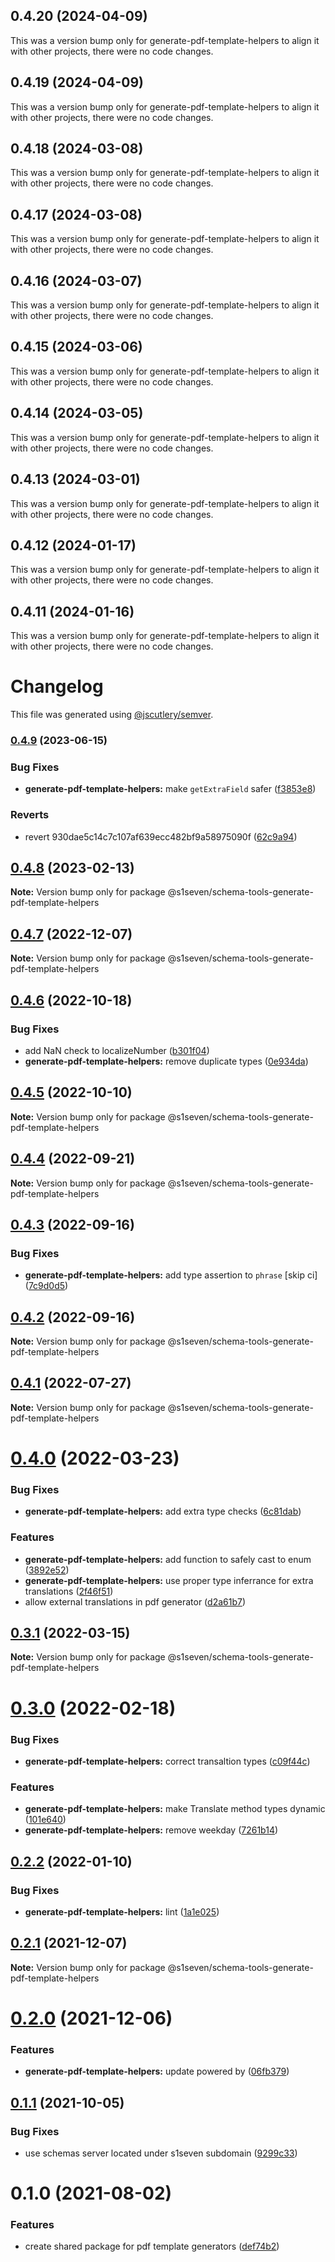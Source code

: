 ## 0.4.20 (2024-04-09)

This was a version bump only for generate-pdf-template-helpers to align it with other projects, there were no code changes.

## 0.4.19 (2024-04-09)

This was a version bump only for generate-pdf-template-helpers to align it with other projects, there were no code changes.

## 0.4.18 (2024-03-08)

This was a version bump only for generate-pdf-template-helpers to align it with other projects, there were no code changes.

## 0.4.17 (2024-03-08)

This was a version bump only for generate-pdf-template-helpers to align it with other projects, there were no code changes.

## 0.4.16 (2024-03-07)

This was a version bump only for generate-pdf-template-helpers to align it with other projects, there were no code changes.

## 0.4.15 (2024-03-06)

This was a version bump only for generate-pdf-template-helpers to align it with other projects, there were no code changes.

## 0.4.14 (2024-03-05)

This was a version bump only for generate-pdf-template-helpers to align it with other projects, there were no code changes.

## 0.4.13 (2024-03-01)

This was a version bump only for generate-pdf-template-helpers to align it with other projects, there were no code changes.

## 0.4.12 (2024-01-17)

This was a version bump only for generate-pdf-template-helpers to align it with other projects, there were no code changes.

## 0.4.11 (2024-01-16)

This was a version bump only for generate-pdf-template-helpers to align it with other projects, there were no code changes.

# Changelog

This file was generated using [@jscutlery/semver](https://github.com/jscutlery/semver).

### [0.4.9](https://github.com/s1seven/schema-tools/compare/@s1seven/schema-tools-generate-pdf-template-helpers@0.4.8...@s1seven/schema-tools-generate-pdf-template-helpers@0.4.9) (2023-06-15)

### Bug Fixes

- **generate-pdf-template-helpers:** make `getExtraField` safer ([f3853e8](https://github.com/s1seven/schema-tools/commit/f3853e8afb1bddc8c123bf5a48da0112bebd071d))

### Reverts

- revert 930dae5c14c7c107af639ecc482bf9a58975090f ([62c9a94](https://github.com/s1seven/schema-tools/commit/62c9a9446d5c34d20b4a82be9a0a2eeba9319601))

## [0.4.8](https://github.com/s1seven/schema-tools/compare/@s1seven/schema-tools-generate-pdf-template-helpers@0.4.7...@s1seven/schema-tools-generate-pdf-template-helpers@0.4.8) (2023-02-13)

**Note:** Version bump only for package @s1seven/schema-tools-generate-pdf-template-helpers

## [0.4.7](https://github.com/s1seven/schema-tools/compare/@s1seven/schema-tools-generate-pdf-template-helpers@0.4.6...@s1seven/schema-tools-generate-pdf-template-helpers@0.4.7) (2022-12-07)

**Note:** Version bump only for package @s1seven/schema-tools-generate-pdf-template-helpers

## [0.4.6](https://github.com/s1seven/schema-tools/compare/@s1seven/schema-tools-generate-pdf-template-helpers@0.4.5...@s1seven/schema-tools-generate-pdf-template-helpers@0.4.6) (2022-10-18)

### Bug Fixes

- add NaN check to localizeNumber ([b301f04](https://github.com/s1seven/schema-tools/commit/b301f0472ad2c9f13aa2fd6d357d15533e6e9b1e))
- **generate-pdf-template-helpers:** remove duplicate types ([0e934da](https://github.com/s1seven/schema-tools/commit/0e934da259c704605a4b7b62faa89b74849f40c4))

## [0.4.5](https://github.com/s1seven/schema-tools/compare/@s1seven/schema-tools-generate-pdf-template-helpers@0.4.4...@s1seven/schema-tools-generate-pdf-template-helpers@0.4.5) (2022-10-10)

**Note:** Version bump only for package @s1seven/schema-tools-generate-pdf-template-helpers

## [0.4.4](https://github.com/s1seven/schema-tools/compare/@s1seven/schema-tools-generate-pdf-template-helpers@0.4.3...@s1seven/schema-tools-generate-pdf-template-helpers@0.4.4) (2022-09-21)

**Note:** Version bump only for package @s1seven/schema-tools-generate-pdf-template-helpers

## [0.4.3](https://github.com/s1seven/schema-tools/compare/@s1seven/schema-tools-generate-pdf-template-helpers@0.4.2...@s1seven/schema-tools-generate-pdf-template-helpers@0.4.3) (2022-09-16)

### Bug Fixes

- **generate-pdf-template-helpers:** add type assertion to `phrase` [skip ci] ([7c9d0d5](https://github.com/s1seven/schema-tools/commit/7c9d0d5d0ac00630c19f43c480cf321a9ad3a74a))

## [0.4.2](https://github.com/s1seven/schema-tools/compare/@s1seven/schema-tools-generate-pdf-template-helpers@0.4.1...@s1seven/schema-tools-generate-pdf-template-helpers@0.4.2) (2022-09-16)

**Note:** Version bump only for package @s1seven/schema-tools-generate-pdf-template-helpers

## [0.4.1](https://github.com/s1seven/schema-tools/compare/@s1seven/schema-tools-generate-pdf-template-helpers@0.4.0...@s1seven/schema-tools-generate-pdf-template-helpers@0.4.1) (2022-07-27)

**Note:** Version bump only for package @s1seven/schema-tools-generate-pdf-template-helpers

# [0.4.0](http://github.com/s1seven/schema-tools/compare/@s1seven/schema-tools-generate-pdf-template-helpers@0.3.1...@s1seven/schema-tools-generate-pdf-template-helpers@0.4.0) (2022-03-23)

### Bug Fixes

- **generate-pdf-template-helpers:** add extra type checks ([6c81dab](http://github.com/s1seven/schema-tools/commit/6c81dab2ffcbbec595da86f41a33ae7a08b22b78))

### Features

- **generate-pdf-template-helpers:** add function to safely cast to enum ([3892e52](http://github.com/s1seven/schema-tools/commit/3892e52ca2bf7f41cb155cd19447572f85676b9c))
- **generate-pdf-template-helpers:** use proper type inferrance for extra translations ([2f46f51](http://github.com/s1seven/schema-tools/commit/2f46f513180987e3e32cdb8d35198a1f9c651404))
- allow external translations in pdf generator ([d2a61b7](http://github.com/s1seven/schema-tools/commit/d2a61b79a08cfecfe4daabaedaa094a823e4caa8))

## [0.3.1](http://github.com/s1seven/schema-tools/compare/@s1seven/schema-tools-generate-pdf-template-helpers@0.3.0...@s1seven/schema-tools-generate-pdf-template-helpers@0.3.1) (2022-03-15)

**Note:** Version bump only for package @s1seven/schema-tools-generate-pdf-template-helpers

# [0.3.0](http://github.com/s1seven/schema-tools/compare/@s1seven/schema-tools-generate-pdf-template-helpers@0.2.2...@s1seven/schema-tools-generate-pdf-template-helpers@0.3.0) (2022-02-18)

### Bug Fixes

- **generate-pdf-template-helpers:** correct transaltion types ([c09f44c](http://github.com/s1seven/schema-tools/commit/c09f44cd6361d23734b1742271739f90fd99e53b))

### Features

- **generate-pdf-template-helpers:** make Translate method types dynamic ([101e640](http://github.com/s1seven/schema-tools/commit/101e64095008ad2717c9d0ec1bb9e17e2190b5ca))
- **generate-pdf-template-helpers:** remove weekday ([7261b14](http://github.com/s1seven/schema-tools/commit/7261b1476b836977b2604515da01b90cd1dac5ff))

## [0.2.2](http://github.com/s1seven/schema-tools/compare/@s1seven/schema-tools-generate-pdf-template-helpers@0.2.1...@s1seven/schema-tools-generate-pdf-template-helpers@0.2.2) (2022-01-10)

### Bug Fixes

- **generate-pdf-template-helpers:** lint ([1a1e025](http://github.com/s1seven/schema-tools/commit/1a1e025e90e48d399484e4b33f7b9a07ee0dcc32))

## [0.2.1](http://github.com/s1seven/schema-tools/compare/@s1seven/schema-tools-generate-pdf-template-helpers@0.2.0...@s1seven/schema-tools-generate-pdf-template-helpers@0.2.1) (2021-12-07)

**Note:** Version bump only for package @s1seven/schema-tools-generate-pdf-template-helpers

# [0.2.0](http://github.com/s1seven/schema-tools/compare/@s1seven/schema-tools-generate-pdf-template-helpers@0.1.1...@s1seven/schema-tools-generate-pdf-template-helpers@0.2.0) (2021-12-06)

### Features

- **generate-pdf-template-helpers:** update powered by ([06fb379](http://github.com/s1seven/schema-tools/commit/06fb3794990538dd8e6a9c4e12878825e7dcb3ce))

## [0.1.1](http://github.com/s1seven/schema-tools/compare/@s1seven/schema-tools-generate-pdf-template-helpers@0.1.0...@s1seven/schema-tools-generate-pdf-template-helpers@0.1.1) (2021-10-05)

### Bug Fixes

- use schemas server located under s1seven subdomain ([9299c33](http://github.com/s1seven/schema-tools/commit/9299c33ecbe2bc414ec76b893f4c222ace6305e0))

# 0.1.0 (2021-08-02)

### Features

- create shared package for pdf template generators ([def74b2](http://github.com/s1seven/schema-tools/commit/def74b27918b34f2b5592ff94c6d63fd37c07a4c))
